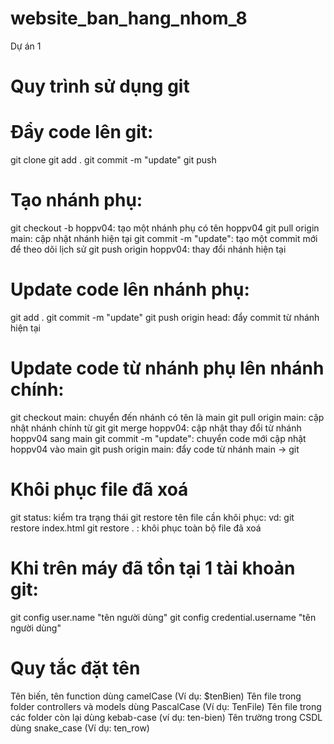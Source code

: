 # website_ban_hang_nhom_8

Dự án 1

# Quy trình sử dụng git

# Đẩy code lên git:

git clone
git add .
git commit -m "update"
git push

# Tạo nhánh phụ:

git checkout -b hoppv04: tạo một nhánh phụ có tên hoppv04
git pull origin main: cập nhật nhánh hiện tại
git commit -m "update": tạo một commit mới để theo dõi lịch sử
git push origin hoppv04: thay đổi nhánh hiện tại

# Update code lên nhánh phụ:

git add .
git commit -m "update"
git push origin head: đẩy commit từ nhánh hiện tại

# Update code từ nhánh phụ lên nhánh chính:

git checkout main: chuyển đến nhánh có tên là main
git pull origin main: cập nhật nhánh chính từ git
git merge hoppv04: cập nhật thay đổi từ nhánh hoppv04 sang main
git commit -m "update": chuyển code mới cập nhật hoppv04 vào main
git push origin main: đẩy code từ nhánh main -> git

# Khôi phục file đã xoá

git status: kiểm tra trạng thái
git restore tên file cần khôi phục: vd: git restore index.html
git restore . : khôi phục toàn bộ file đã xoá

# Khi trên máy đã tồn tại 1 tài khoản git:

git config user.name "tên người dùng"
git config credential.username "tên người dùng"

# Quy tắc đặt tên

Tên biến, tên function dùng camelCase (Ví dụ: $tenBien)
Tên file trong folder controllers và models dùng PascalCase (Ví dụ: TenFile)
Tên file trong các folder còn lại dùng kebab-case (ví dụ: ten-bien)
Tên trường trong CSDL dùng snake_case (Ví dụ: ten_row)
